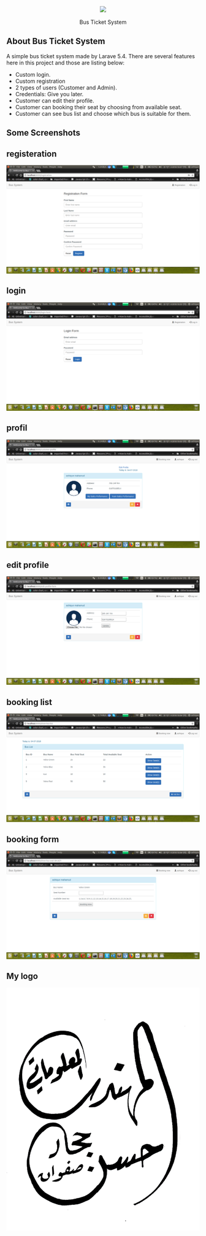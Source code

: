 <p align="center"><img src="https://laravel.com/assets/img/components/logo-laravel.svg"></p>

<p align="center">Bus Ticket System</p>

## About Bus Ticket System

A simple bus ticket system made by Larave 5.4.
There are several features here in this project and those are listing below:

- Custom login.
- Custom registration
- 2 types of users (Customer and Admin).
- Credentials: Give you later.
- Customer can edit their profile.
- Customer can booking their seat by choosing from available seat.
- Customer can see bus list and choose which bus is suitable for them.

## Some Screenshots


## registeration
<div>
<img src="img-project/registeration.png">
</div>

## login
<div>
<img src="img-project/login.png">
</div>

## profil
<div>
<img src="img-project/profile.png">
</div>

## edit profile
<div>
<img src="img-project/edite profile.png">
</div>

## booking list
<div>
<img src="img-project/booking list.png">
</div>

## booking form
<div>
<img src="img-project/booking form.png">
</div>

## My logo
<div>
<img src="img-project/حسن حجار.png">
</div>


